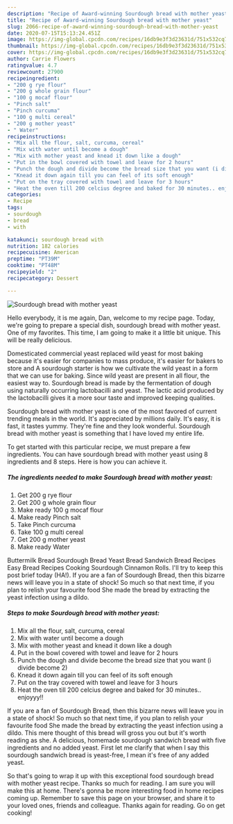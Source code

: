 ```yaml
---
description: "Recipe of Award-winning Sourdough bread with mother yeast"
title: "Recipe of Award-winning Sourdough bread with mother yeast"
slug: 2066-recipe-of-award-winning-sourdough-bread-with-mother-yeast
date: 2020-07-15T15:13:24.451Z
image: https://img-global.cpcdn.com/recipes/16db9e3f3d23631d/751x532cq70/sourdough-bread-with-mother-yeast-recipe-main-photo.jpg
thumbnail: https://img-global.cpcdn.com/recipes/16db9e3f3d23631d/751x532cq70/sourdough-bread-with-mother-yeast-recipe-main-photo.jpg
cover: https://img-global.cpcdn.com/recipes/16db9e3f3d23631d/751x532cq70/sourdough-bread-with-mother-yeast-recipe-main-photo.jpg
author: Carrie Flowers
ratingvalue: 4.7
reviewcount: 27900
recipeingredient:
- "200 g rye flour"
- "200 g whole grain flour"
- "100 g mocaf flour"
- "Pinch salt"
- "Pinch curcuma"
- "100 g multi cereal"
- "200 g mother yeast"
- " Water"
recipeinstructions:
- "Mix all the flour, salt, curcuma, cereal"
- "Mix with water until become a dough"
- "Mix with mother yeast and knead it down like a dough"
- "Put in the bowl covered with towel and leave for 2 hours"
- "Punch the dough and divide become the bread size that you want (i divide become 2)"
- "Knead it down again till you can feel of its soft enough"
- "Put on the tray covered with towel and leave for 3 hours"
- "Heat the oven till 200 celcius degree and baked for 30 minutes.. enjoyyy!!"
categories:
- Recipe
tags:
- sourdough
- bread
- with

katakunci: sourdough bread with 
nutrition: 182 calories
recipecuisine: American
preptime: "PT39M"
cooktime: "PT48M"
recipeyield: "2"
recipecategory: Dessert

---
```



![Sourdough bread with mother yeast](https://img-global.cpcdn.com/recipes/16db9e3f3d23631d/751x532cq70/sourdough-bread-with-mother-yeast-recipe-main-photo.jpg)

Hello everybody, it is me again, Dan, welcome to my recipe page. Today, we're going to prepare a special dish, sourdough bread with mother yeast. One of my favorites. This time, I am going to make it a little bit unique. This will be really delicious.

Domesticated commercial yeast replaced wild yeast for most baking because it&#39;s easier for companies to mass produce, it&#39;s easier for bakers to store and A sourdough starter is how we cultivate the wild yeast in a form that we can use for baking. Since wild yeast are present in all flour, the easiest way to. Sourdough bread is made by the fermentation of dough using naturally occurring lactobacilli and yeast. The lactic acid produced by the lactobacilli gives it a more sour taste and improved keeping qualities.

Sourdough bread with mother yeast is one of the most favored of current trending meals in the world. It's appreciated by millions daily. It's easy, it is fast, it tastes yummy. They're fine and they look wonderful. Sourdough bread with mother yeast is something that I have loved my entire life.


To get started with this particular recipe, we must prepare a few ingredients. You can have sourdough bread with mother yeast using 8 ingredients and 8 steps. Here is how you can achieve it.

<!--inarticleads1-->

##### The ingredients needed to make Sourdough bread with mother yeast:

1. Get 200 g rye flour
1. Get 200 g whole grain flour
1. Make ready 100 g mocaf flour
1. Make ready Pinch salt
1. Take Pinch curcuma
1. Take 100 g multi cereal
1. Get 200 g mother yeast
1. Make ready  Water


Buttermilk Bread Sourdough Bread Yeast Bread Sandwich Bread Recipes Easy Bread Recipes Cooking Sourdough Cinnamon Rolls. I&#39;ll try to keep this post brief today (HA!). If you are a fan of Sourdough Bread, then this bizarre news will leave you in a state of shock! So much so that next time, if you plan to relish your favourite food She made the bread by extracting the yeast infection using a dildo. 

<!--inarticleads2-->

##### Steps to make Sourdough bread with mother yeast:

1. Mix all the flour, salt, curcuma, cereal
1. Mix with water until become a dough
1. Mix with mother yeast and knead it down like a dough
1. Put in the bowl covered with towel and leave for 2 hours
1. Punch the dough and divide become the bread size that you want (i divide become 2)
1. Knead it down again till you can feel of its soft enough
1. Put on the tray covered with towel and leave for 3 hours
1. Heat the oven till 200 celcius degree and baked for 30 minutes.. enjoyyy!!


If you are a fan of Sourdough Bread, then this bizarre news will leave you in a state of shock! So much so that next time, if you plan to relish your favourite food She made the bread by extracting the yeast infection using a dildo. This mere thought of this bread will gross you out but it&#39;s worth reading as she. A delicious, homemade sourdough sandwich bread with five ingredients and no added yeast. First let me clarify that when I say this sourdough sandwich bread is yeast-free, I mean it&#39;s free of any added yeast. 

So that's going to wrap it up with this exceptional food sourdough bread with mother yeast recipe. Thanks so much for reading. I am sure you will make this at home. There's gonna be more interesting food in home recipes coming up. Remember to save this page on your browser, and share it to your loved ones, friends and colleague. Thanks again for reading. Go on get cooking!
